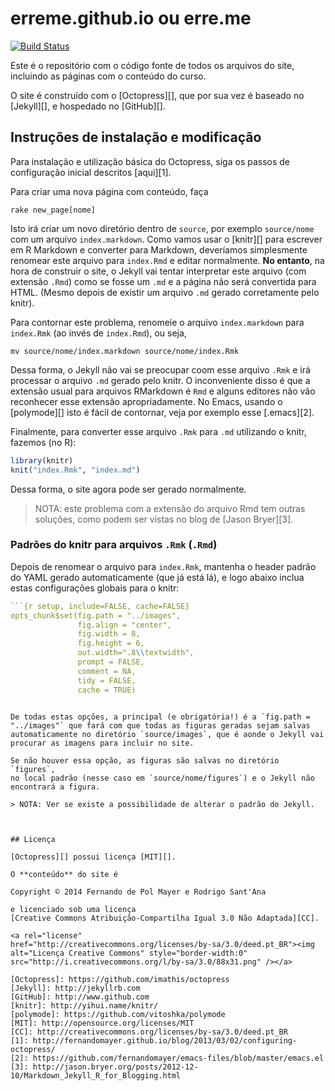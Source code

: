# erreme.github.io ou erre.me

[![Build Status](https://travis-ci.org/erreme/erreme.github.io.svg?branch=source)](https://travis-ci.org/erreme/erreme.github.io)

Este é o repositório com o código fonte de todos os arquivos do site,
incluindo as páginas com o conteúdo do curso.

O site é construído com o [Octopress][], que por sua vez é
baseado no [Jekyll][], e hospedado no [GitHub][].

## Instruções de instalação e modificação

Para instalação e utilização básica do Octopress, siga os passos de
configuração inicial descritos [aqui][1].

Para criar uma nova página com conteúdo, faça

```shell
rake new_page[nome]
```

Isto irá criar um novo diretório dentro de `source`, por exemplo
`source/nome` com um arquivo `index.markdown`. Como vamos usar o
[knitr][] para escrever em R Markdown e converter para Markdown,
deveríamos simplesmente renomear este arquivo para `index.Rmd` e editar
normalmente. **No entanto**, na hora de construir o site, o Jekyll vai
tentar interpretar este arquivo (com extensão `.Rmd`) como se fosse um
`.md` e a página não será convertida para HTML. (Mesmo depois de existir
um arquivo `.md` gerado corretamente pelo knitr).

Para contornar este problema, renomeie o arquivo `index.markdown` para
`index.Rmk` (ao invés de `index.Rmd`), ou seja,

```shell
mv source/nome/index.markdown source/nome/index.Rmk
```

Dessa forma, o Jekyll não vai se preocupar coom esse arquivo `.Rmk` e
irá processar o arquivo `.md` gerado pelo knitr. O inconveniente disso é
que a extensão usual para arquivos RMarkdown é `Rmd` e alguns editores
não vão reconhecer esse extensão apropriadamente. No Emacs, usando o
[polymode][] isto é fácil de contornar, veja por exemplo esse
[.emacs][2].

Finalmente, para converter esse arquivo `.Rmk` para `.md` utilizando o
knitr, fazemos (no R):

```r
library(knitr)
knit("index.Rmk", "index.md")
```

Dessa forma, o site agora pode ser gerado normalmente.

> NOTA: este problema com a extensão do arquivo Rmd tem outras soluções,
> como podem ser vistas no blog de [Jason Bryer][3].

### Padrões do knitr para arquivos `.Rmk` (`.Rmd`)

Depois de renomear o arquivo para `index.Rmk`, mantenha o header padrão
do YAML gerado automaticamente (que já está lá), e logo abaixo inclua
estas configurações globais para o knitr:

```r
```{r setup, include=FALSE, cache=FALSE}
opts_chunk$set(fig.path = "../images",
               fig.align = "center",
               fig.width = 8,
               fig.height = 6,
               out.width=".8\\textwidth",
               prompt = FALSE,
               comment = NA,
               tidy = FALSE,
               cache = TRUE)
```
```

De todas estas opções, a principal (e obrigatória!) é a `fig.path =
"../images"` que fará com que todas as figuras geradas sejam salvas
automaticamente no diretório `source/images`, que é aonde o Jekyll vai
procurar as imagens para incluir no site.

Se não houver essa opção, as figuras são salvas no diretório `figures`,
no local padrão (nesse caso em `source/nome/figures`) e o Jekyll não
encontrará a figura.

> NOTA: Ver se existe a possibilidade de alterar o padrão do Jekyll.



## Licença

[Octopress][] possui licença [MIT][].

O **conteúdo** do site é

Copyright © 2014 Fernando de Pol Mayer e Rodrigo Sant'Ana

e licenciado sob uma licença
[Creative Commons Atribuição-Compartilha Igual 3.0 Não Adaptada][CC].

<a rel="license"
href="http://creativecommons.org/licenses/by-sa/3.0/deed.pt_BR"><img
alt="Licença Creative Commons" style="border-width:0"
src="http://i.creativecommons.org/l/by-sa/3.0/88x31.png" /></a>

[Octopress]: https://github.com/imathis/octopress
[Jekyll]: http://jekyllrb.com
[GitHub]: http://www.github.com
[knitr]: http://yihui.name/knitr/
[polymode]: https://github.com/vitoshka/polymode
[MIT]: http://opensource.org/licenses/MIT
[CC]: http://creativecommons.org/licenses/by-sa/3.0/deed.pt_BR
[1]: http://fernandomayer.github.io/blog/2013/03/02/configuring-octopress/
[2]: https://github.com/fernandomayer/emacs-files/blob/master/emacs.el
[3]: http://jason.bryer.org/posts/2012-12-10/Markdown_Jekyll_R_for_Blogging.html
